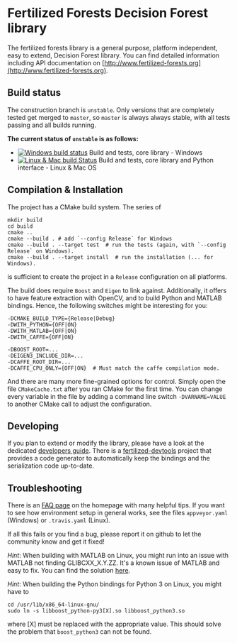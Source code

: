 # Fertilized Forests Decision Forest library

The fertilized forests library is a general purpose, platform independent, easy
to extend, Decision Forest library. You can find detailed information including
API documentation on [http://www.fertilized-forests.org](http://www.fertilized-forests.org).

## Build status

The construction branch is `unstable`. Only versions that are completely tested
get merged to `master`, so `master` is always always stable, with all tests
passing and all builds running.

**The current status of `unstable` is as follows:**

* [![Windows build status](https://ci.appveyor.com/api/projects/status/ypw6pxe1sp26hv62?svg=true)](https://ci.appveyor.com/project/ChrislS/fertilized-forests) Build and tests, core library - Windows
* [![Linux & Mac build Status](https://travis-ci.org/classner/fertilized-forests.svg?branch=unstable)](https://travis-ci.org/classner/fertilized-forests) Build and tests, core library and Python interface - Linux & Mac OS

## Compilation & Installation

The project has a CMake build system. The series of

    mkdir build
    cd build
    cmake ..
    cmake --build . # add `--config Release` for Windows
    cmake --build . --target test  # run the tests (again, with `--config Release` on Windows).
    cmake --build . --target install  # run the installation (... for Windows).

is sufficient to create the project in a `Release` configuration on all
platforms.

The build does require `Boost` and `Eigen` to link against.
Additionally, it offers to have feature extraction with OpenCV, and
to build Python and MATLAB bindings. Hence, the following switches might be
interesting for you:

    -DCMAKE_BUILD_TYPE={Release|Debug}
    -DWITH_PYTHON={OFF|ON}
    -DWITH_MATLAB={OFF|ON}
    -DWITH_CAFFE={OFF|ON}

    -DBOOST_ROOT=...
    -DEIGEN3_INCLUDE_DIR=...
    -DCAFFE_ROOT_DIR=...
    -DCAFFE_CPU_ONLY={OFF|ON}  # Must match the caffe compilation mode.

And there are many more fine-grained options for control. Simply open the
file `CMakeCache.txt` after you ran CMake for the first time. You can change
every variable in the file by adding a command line switch `-DVARNAME=VALUE`
to another CMake call to adjust the configuration.

## Developing

If you plan to extend or modify the library, please have a look at the
dedicated [developers guide](http://www.multimedia-computing.de/fertilized/pages/developers-guide.html).
There is a [fertilized-devtools](https://github.com/classner/fertilized-devtools)
project that provides a code generator to
automatically keep the bindings and the serialization code up-to-date.

## Troubleshooting

There is an [FAQ page](http://www.multimedia-computing.de/fertilized/pages/faq-troubleshooting.html)
on the homepage with many helpful tips. If you want to see how
environment setup in general works, see the files `appveyor.yaml` (Windows) or
`.travis.yaml` (Linux).

If all this fails or you find a bug, please report it on github to let the
community know and get it fixed!

_Hint_: When building with MATLAB on Linux, you might run into an issue with
MATLAB not finding GLIBCXX_X.Y.ZZ. It's a known issue of MATLAB and easy to fix.
You can find the solution [here](https://fantasticzr.wordpress.com/2013/05/29/matlab-error-libstdc-so-version-glibcxx_3-4-15-not-found/).

_Hint_: When building the Python bindings for Python 3 on Linux, you might
have to

    cd /usr/lib/x86_64-linux-gnu/
    sudo ln -s libboost_python-py3[X].so libboost_python3.so

where [X] must be replaced with the appropriate value. This should solve the
problem that `boost_python3` can not be found.
